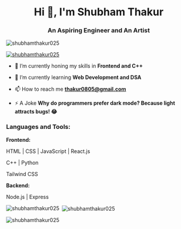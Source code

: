 <h1 align="center">Hi 👋, I'm Shubham Thakur</h1>
<h3 align="center">An Aspiring Engineer and An Artist</h3>

<p align="left"> <img src="https://komarev.com/ghpvc/?username=shubhamthakur025&label=Profile%20views&color=0e75b6&style=flat" alt="shubhamthakur025" /> </p>

<p align="left"> <a href="https://github.com/ryo-ma/github-profile-trophy"><img src="https://github-profile-trophy.vercel.app/?username=shubhamthakur025" alt="shubhamthakur025" /></a> </p>

- 🔭 I’m currently honing my skills in **Frontend and C++**

- 🌱 I’m currently learning **Web Development and DSA**

- 📫 How to reach me **thakur0805@gmail.com**

- ⚡ A Joke **Why do programmers prefer dark mode?
Because light attracts bugs! 😂**

<h3 align="left"><b>Languages and Tools:</b></h3>
<b>Frontend:</b>
<p>HTML | CSS | JavaScript | React.js</p>
<p>C++ | Python</p>
<p>Tailwind CSS</p>

<b>Backend:</b>
<p>Node.js | Express </p>
<p><img align="left" src="https://github-readme-stats.vercel.app/api/top-langs?username=shubhamthakur025&show_icons=true&locale=en&layout=compact" alt="shubhamthakur025" /></p>

<p>&nbsp;<img align="center" src="https://github-readme-stats.vercel.app/api?username=shubhamthakur025&show_icons=true&locale=en" alt="shubhamthakur025" /></p>

<p><img align="center" src="https://github-readme-streak-stats.herokuapp.com/?user=shubhamthakur025&" alt="shubhamthakur025" /></p>
